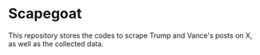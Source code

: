 # Scapegoat
This repository stores the codes to scrape Trump and Vance's posts on X, as well as the collected data.
